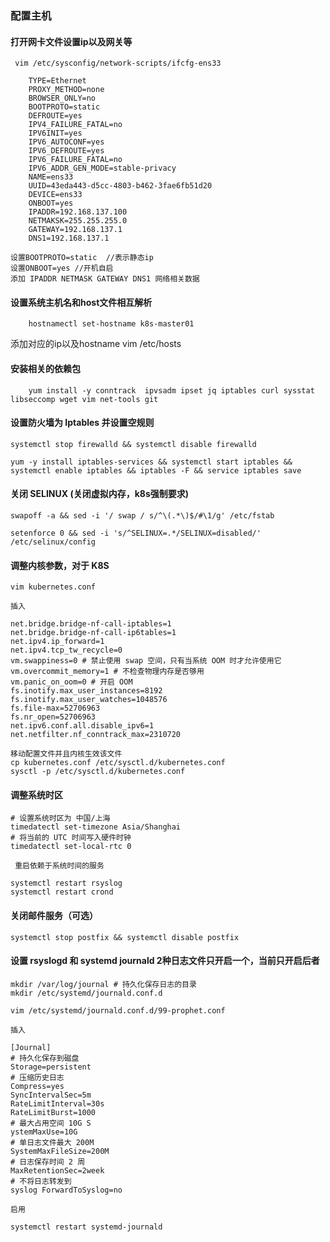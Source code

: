 ### 配置主机

#### 打开网卡文件设置ip以及网关等
	 vim /etc/sysconfig/network-scripts/ifcfg-ens33

```
	TYPE=Ethernet
	PROXY_METHOD=none
	BROWSER_ONLY=no
	BOOTPROTO=static
	DEFROUTE=yes
	IPV4_FAILURE_FATAL=no
	IPV6INIT=yes
	IPV6_AUTOCONF=yes
	IPV6_DEFROUTE=yes
	IPV6_FAILURE_FATAL=no
	IPV6_ADDR_GEN_MODE=stable-privacy
	NAME=ens33
	UUID=43eda443-d5cc-4803-b462-3fae6fb51d20
	DEVICE=ens33
	ONBOOT=yes
	IPADDR=192.168.137.100
	NETMAKSK=255.255.255.0
	GATEWAY=192.168.137.1
	DNS1=192.168.137.1
```
	设置BOOTPROTO=static  //表示静态ip
	设置ONBOOT=yes //开机自启
	添加 IPADDR NETMASK GATEWAY DNS1 网络相关数据
	
#### 设置系统主机名和host文件相互解析
		hostnamectl set-hostname k8s-master01

  添加对应的ip以及hostname
		vim /etc/hosts

#### 安装相关的依赖包

		yum install -y conntrack  ipvsadm ipset jq iptables curl sysstat libseccomp wget vim net-tools git

#### 设置防火墙为 Iptables 并设置空规则

	systemctl stop firewalld && systemctl disable firewalld

	yum -y install iptables-services && systemctl start iptables && systemctl enable iptables && iptables -F && service iptables save

#### 关闭 SELINUX (关闭虚拟内存，k8s强制要求)

	swapoff -a && sed -i '/ swap / s/^\(.*\)$/#\1/g' /etc/fstab 

	setenforce 0 && sed -i 's/^SELINUX=.*/SELINUX=disabled/' /etc/selinux/config

#### 调整内核参数，对于 K8S

	vim kubernetes.conf 

	插入

	net.bridge.bridge-nf-call-iptables=1 
	net.bridge.bridge-nf-call-ip6tables=1 
	net.ipv4.ip_forward=1 
	net.ipv4.tcp_tw_recycle=0 
	vm.swappiness=0 # 禁止使用 swap 空间，只有当系统 OOM 时才允许使用它 
	vm.overcommit_memory=1 # 不检查物理内存是否够用 
	vm.panic_on_oom=0 # 开启 OOM 
	fs.inotify.max_user_instances=8192 
	fs.inotify.max_user_watches=1048576 
	fs.file-max=52706963 
	fs.nr_open=52706963 
	net.ipv6.conf.all.disable_ipv6=1 
	net.netfilter.nf_conntrack_max=2310720

	移动配置文件并且内核生效该文件
	cp kubernetes.conf /etc/sysctl.d/kubernetes.conf 
	sysctl -p /etc/sysctl.d/kubernetes.conf

#### 调整系统时区
	# 设置系统时区为 中国/上海 
	timedatectl set-timezone Asia/Shanghai 
	# 将当前的 UTC 时间写入硬件时钟 
	timedatectl set-local-rtc 0 
	
	 重启依赖于系统时间的服务 

	systemctl restart rsyslog 
	systemctl restart crond

#### 关闭邮件服务（可选）
	systemctl stop postfix && systemctl disable postfix

#### 设置 rsyslogd 和 systemd journald 2种日志文件只开启一个，当前只开启后者

	mkdir /var/log/journal # 持久化保存日志的目录 
	mkdir /etc/systemd/journald.conf.d

	vim /etc/systemd/journald.conf.d/99-prophet.conf 

	插入

	[Journal]
	# 持久化保存到磁盘 
	Storage=persistent 
	# 压缩历史日志 
	Compress=yes 
	SyncIntervalSec=5m 
	RateLimitInterval=30s 
	RateLimitBurst=1000 
	# 最大占用空间 10G S
	ystemMaxUse=10G 
	# 单日志文件最大 200M 
	SystemMaxFileSize=200M 
	# 日志保存时间 2 周 
	MaxRetentionSec=2week 
	# 不将日志转发到 
	syslog ForwardToSyslog=no

	启用

	systemctl restart systemd-journald

